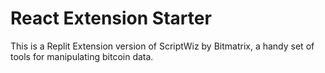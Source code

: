 # React Extension Starter

This is a Replit Extension version of ScriptWiz by Bitmatrix, a handy set of tools for manipulating bitcoin data.